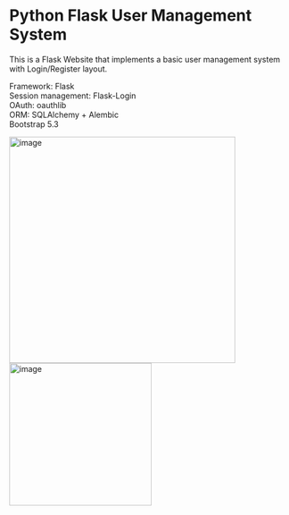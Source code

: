 # Python Flask User Management System
This is a Flask Website that implements a basic user management system with Login/Register layout.   

Framework: Flask  
Session management: Flask-Login  
OAuth: oauthlib  
ORM: SQLAlchemy + Alembic  
Bootstrap 5.3

<img width="405" alt="image" src="https://github.com/josephj1o4e1/Python-Flask-User-Management-System/assets/13396370/37c9d386-1923-4771-be54-9019ffc5d95e">

<img width="255" alt="image" src="https://github.com/josephj1o4e1/Python-Flask-User-Management-System/assets/13396370/55f2eba6-616a-4f97-9e26-5e48516ca2c3">

